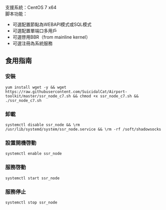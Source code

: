 支援系統：CentOS 7 x64   
脚本功能：   
* 可選配置節點為WEBAPI模式或SQL模式
* 可選配置單端口多用戶
* 可選啓用BBR（from mainline kernel）
* 可選注冊為系統服務
## 食用指南   
### 安裝   
`yum install wget -y && wget https://raw.githubusercontent.com/SuicidalCat/Airport-toolkit/master/ssr_node_c7.sh && chmod +x ssr_node_c7.sh && ./ssr_node_c7.sh`   
### 卸載   
`systemctl disable ssr_node && \rm /usr/lib/systemd/system/ssr_node.service && \rm -rf /soft/shadowsocks`
### 設置開機啓動   
`systemctl enable ssr_node`
### 服務啓動   
`systemctl start ssr_node`
### 服務停止   
`systemctl stop ssr_node`